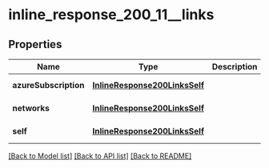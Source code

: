 # inline_response_200_11__links

## Properties
Name | Type | Description | Notes
------------ | ------------- | ------------- | -------------
**azureSubscription** | [**InlineResponse200LinksSelf**](InlineResponse200LinksSelf.md) |  | [default to null]
**networks** | [**InlineResponse200LinksSelf**](InlineResponse200LinksSelf.md) |  | [default to null]
**self** | [**InlineResponse200LinksSelf**](InlineResponse200LinksSelf.md) |  | [default to null]

[[Back to Model list]](../README.md#documentation-for-models) [[Back to API list]](../README.md#documentation-for-api-endpoints) [[Back to README]](../README.md)


